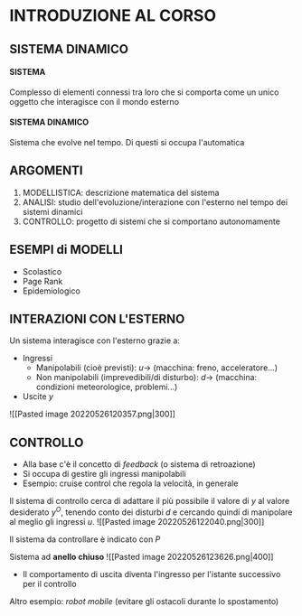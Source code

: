 # **INTRODUZIONE AL CORSO**

## SISTEMA DINAMICO
#### SISTEMA
Complesso di elementi connessi tra loro che si comporta come un unico oggetto che interagisce con il mondo esterno
#### SISTEMA DINAMICO
Sistema che evolve nel tempo. Di questi si occupa l'automatica

## ARGOMENTI
1) MODELLISTICA: descrizione matematica del sistema
2) ANALISI: studio dell'evoluzione/interazione con l'esterno nel tempo dei sistemi dinamici
3) CONTROLLO: progetto di sistemi che si comportano autonomamente

## ESEMPI di MODELLI
- Scolastico
- Page Rank
- Epidemiologico

## INTERAZIONI CON L'ESTERNO
Un sistema interagisce con l'esterno grazie a:
- Ingressi 
	- Manipolabili (cioè previsti): $u \to$  (macchina: freno, acceleratore...)
	- Non manipolabili (imprevedibili/di disturbo): $d \to$ (macchina: condizioni meteorologice, problemi...)
- Uscite $y$

![[Pasted image 20220526120357.png|300]]


## CONTROLLO
- Alla base c'è il concetto di *feedback* (o sistema di retroazione)
- Si occupa di gestire gli ingressi manipolabili
- Esempio: cruise control che regola la velocità, in generale

Il sistema di controllo cerca di adattare il più possibile il valore di $y$ al valore desiderato $y^O$, tenendo conto dei disturbi $d$ e cercando quindi di manipolare al meglio gli ingressi $u$.
![[Pasted image 20220526122040.png|300]]

Il sistema da controllare è indicato con ${P}$

Sistema ad **anello chiuso**
![[Pasted image 20220526123626.png|400]]
- Il comportamento di uscita diventa l'ingresso per l'istante successivo per il controllo


Altro esempio: *robot mobile* (evitare gli ostacoli durante lo spostamento) 